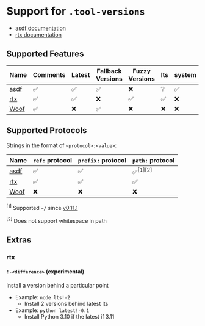 # Support for `.tool-versions`

- [asdf documentation](https://asdf-vm.com/manage/configuration.html#tool-versions)
- [rtx documentation](https://github.com/jdxcode/rtx#rtxtoml)

## Supported Features

| Name                                            | Comments | Latest | Fallback Versions | Fuzzy Versions | lts | system |
|-------------------------------------------------|----------|--------|-------------------|----------------|-----|--------|
| [asdf](https://github.com/asdf-vm/asdf)         | ✅        | ✅      | ✅                 | ❌              | ❔   | ✅      |
| [rtx](https://github.com/jdxcode/rtx)           | ✅        | ✅      | ❌                 | ✅              | ✅   | ❌      |
| [Woof](https://github.com/version-manager/woof) | ✅        | ❌      | ✅                 | ❌              | ❌   | ❌      |

## Supported Protocols

Strings in the format of `<protocol>:<value>`:

| Name                                            | `ref:` protocol | `prefix:` protocol | `path:` protocol |
|-------------------------------------------------|-----------------|--------------------|------------------|
| [asdf](https://github.com/asdf-vm/asdf)         | ✅               | ✅                  | ✅<sup>[1][2]</sup>  |
| [rtx](https://github.com/jdxcode/rtx)           | ✅               | ✅                  | ✅                |
| [Woof](https://github.com/version-manager/woof) | ❌               | ❌                  | ❌                |

<sup>[1]</sup> Supported `~/` since [v0.11.1](https://github.com/asdf-vm/asdf/commit/670c96d1a6d6d2c19ff63ce2ed14f784c340e9b9)

<sup>[2]</sup> Does not support whitespace in path

## Extras

### rtx

#### `!-<difference>` (experimental)

Install a version behind a particular point

- Example: `node lts!-2`
  - Install 2 versions behind latest lts
- Example: `python latest!-0.1`
  - Install Python 3.10 if the latest if 3.11
